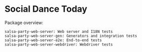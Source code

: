 # Social Dance Today

Package overview:

```
salsa-party-web-server: Web server and I18N tests
salsa-party-web-server-gen: Generators and integration tests
salsa-party-web-server-e2e: End-to-end tests
salsa-party-web-server-webdriver: Webdriver tests
```
